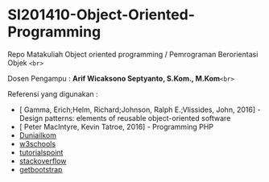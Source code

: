 # SI201410-Object-Oriented-Programming

Repo Matakuliah Object oriented programming / Pemrograman Berorientasi Objek `<br>`

Dosen Pengampu : **Arif Wicaksono Septyanto, S.Kom., M.Kom**`<br>`

Referensi yang digunakan :

- [	Gamma, Erich;Helm, Richard;Johnson, Ralph E.;Vlissides, John, 2016] - 	Design patterns: elements of reusable object-oriented software
- [	Peter MacIntyre, Kevin Tatroe, 2016] - 	Programming PHP
- [Duniailkom](https://www.duniailkom.com/)
- [w3schools](https://www.w3schools.com/python/default.asp)
- [tutorialspoint](https://www.tutorialspoint.com/index.htm)
- [stackoverflow](https://stackoverflow.com/)
- [getbootstrap](https://getbootstrap.com/docs/5.0/getting-started/introduction/)


